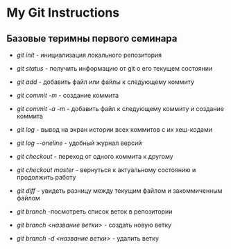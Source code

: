 # My Git Instructions

## Базовые теримны первого семинара

* *git init* - инициализация локального репозитория

* *git status* - получить информацию от git о его текущем состоянии

* *git add* - добавить файл или файлы к следующему коммиту

* *git commit -m <message>* - создание коммита

* *git commit -a -m <message>* - добавить файл к следующему коммиту и создание коммита

* *git log* - вывод на экран истории всех коммитов с их хеш-кодами

* *git log --oneline* - удобный журнал версий

* *git checkout* - переход от одного коммита к другому

* *git checkout master* - вернуться к актуальному состоянию и продолжить работу

* *git diff* - увидеть разницу между текущим файлом и закоммиченным файлом

* *git branch* -посмотреть список веток в репозитории

* *git branch <название ветки>* - создать новую ветку

* *git branch -d <название ветки>* - удалить ветку